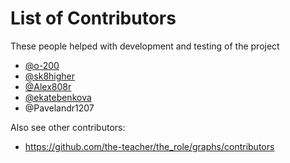 # List of Contributors

These people helped with development and testing of the project

- [@o-200](https://github.com/o-200)
- [@sk8higher](https://github.com/sk8higher)
- [@Alex808r](https://github.com/Alex808r)
- [@ekatebenkova](https://github.com/ekatebenkova)
- @Pavelandr1207

Also see other contributors:

- https://github.com/the-teacher/the_role/graphs/contributors
